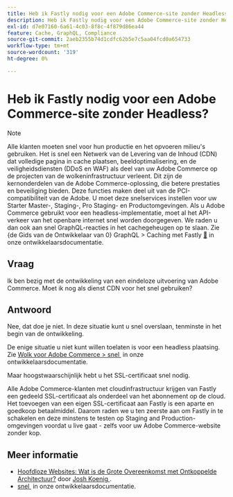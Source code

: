 ```yaml
---
title: Heb ik Fastly nodig voor een Adobe Commerce-site zonder Headless?
description: Heb ik Fastly nodig voor een Adobe Commerce-site zonder Headless?
exl-id: d7e07160-6a61-4c03-8f8c-4f879d86ea44
feature: Cache, GraphQL, Compliance
source-git-commit: 2aeb2355b74d1cdfc62b5e7c5aa04fcd0a654733
workflow-type: tm+mt
source-wordcount: '319'
ht-degree: 0%

---
```


# Heb ik Fastly nodig voor een Adobe Commerce-site zonder Headless?

>[!NOTE]
>
>Alle klanten moeten snel voor hun productie en het opvoeren milieu&#39;s gebruiken. Het is snel een Netwerk van de Levering van de Inhoud (CDN) dat volledige pagina in cache plaatsen, beeldoptimalisering, en de veiligheidsdiensten (DDoS en WAF) als deel van uw Adobe Commerce op de projecten van de wolkeninfrastructuur verleent. Dit zijn de kernonderdelen van de Adobe Commerce-oplossing, die betere prestaties en beveiliging bieden. Deze functies maken deel uit van de PCI-compatibiliteit van de Adobe. U moet deze snelservices instellen voor uw Starter Master-, Staging-, Pro Staging- en Productomgevingen. Als u Adobe Commerce gebruikt voor een headless-implementatie, moet al het API-verkeer van het openbare internet snel worden doorgegeven. We raden u dan ook aan snel GraphQL-reacties in het cachegeheugen op te slaan. Zie {de Gids van de Ontwikkelaar van 0} GraphQL > Caching met Fastly [&#128279;](https://developer.adobe.com/commerce/webapi/graphql/usage/caching/#caching-with-fastly) in onze ontwikkelaarsdocumentatie.

## **Vraag**

Ik ben bezig met de ontwikkeling van een eindeloze uitvoering van Adobe Commerce. Moet ik nog als dienst CDN voor het snel gebruiken?

## **Antwoord**

Nee, dat doe je niet. In deze situatie kunt u snel overslaan, tenminste in het begin van de ontwikkeling.

De enige situatie u niet kunt willen toelaten is voor een headless plaatsing.
Zie [&#x200B; Wolk voor Adobe Commerce > snel &#x200B;](https://experienceleague.adobe.com/nl/docs/commerce-cloud-service/user-guide/cdn/fastly) in onze ontwikkelaarsdocumentatie.

Maar hoogstwaarschijnlijk hebt u het SSL-certificaat snel nodig.

Alle Adobe Commerce-klanten met cloudinfrastructuur krijgen van Fastly een gedeeld SSL-certificaat als onderdeel van het abonnement op de cloud. Het toevoegen van een eigen SSL-certificaat aan Fastly is een aparte en goedkoop betaalmiddel. Daarom raden we u ten zeerste aan om Fastly in te schakelen en deze minstens te testen op Staging and Production-omgevingen voordat u live gaat - zelfs voor uw Adobe Commerce-website zonder kop.

## Meer informatie

* [&#x200B; Hoofdloze Websites: Wat is de Grote Overeenkomst met Ontkoppelde Architectuur?](https://pantheon.io/blog/headless-websites-whats-big-deal-decoupled-architecture) door [&#x200B; Josh Koenig &#x200B;](https://pantheon.io/team/josh-koenig).
* [&#x200B; snel &#x200B;](https://experienceleague.adobe.com/nl/docs/commerce-cloud-service/user-guide/cdn/fastly) in onze ontwikkelaarsdocumentatie.
